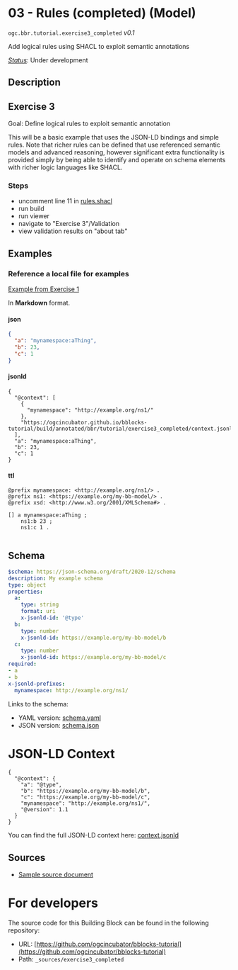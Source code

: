 
# 03 - Rules (completed) (Model)

`ogc.bbr.tutorial.exercise3_completed` *v0.1*

Add logical rules using SHACL to exploit semantic annotations

[*Status*](http://www.opengis.net/def/status): Under development

## Description

## Exercise 3

Goal: Define logical rules to exploit semantic annotation

This will be a basic example that uses the JSON-LD bindings and simple rules.  Note that richer rules can be defined that use referenced semantic models and advanced reasoning, however significant extra functionality is provided simply by being able to identify and operate on schema elements with richer logic languages like SHACL.

### Steps
- uncomment line 11 in [rules.shacl](rules.shacl) 
- run build
- run viewer
- navigate to "Exercise 3"/Validation
- view validation results on "about tab" 

## Examples

### Reference a local file for examples
[Example from Exercise  1](/bblock/ogc.bbr.tutorial.exercise1/example)

In **Markdown** format.
#### json
```json
{
  "a": "mynamespace:aThing",
  "b": 23,
  "c": 1
}


```

#### jsonld
```jsonld
{
  "@context": [
    {
      "mynamespace": "http://example.org/ns1/"
    },
    "https://ogcincubator.github.io/bblocks-tutorial/build/annotated/bbr/tutorial/exercise3_completed/context.jsonld"
  ],
  "a": "mynamespace:aThing",
  "b": 23,
  "c": 1
}
```

#### ttl
```ttl
@prefix mynamespace: <http://example.org/ns1/> .
@prefix ns1: <https://example.org/my-bb-model/> .
@prefix xsd: <http://www.w3.org/2001/XMLSchema#> .

[] a mynamespace:aThing ;
    ns1:b 23 ;
    ns1:c 1 .


```

## Schema

```yaml
$schema: https://json-schema.org/draft/2020-12/schema
description: My example schema
type: object
properties:
  a:
    type: string
    format: uri
    x-jsonld-id: '@type'
  b:
    type: number
    x-jsonld-id: https://example.org/my-bb-model/b
  c:
    type: number
    x-jsonld-id: https://example.org/my-bb-model/c
required:
- a
- b
x-jsonld-prefixes:
  mynamespace: http://example.org/ns1/

```

Links to the schema:

* YAML version: [schema.yaml](https://ogcincubator.github.io/bblocks-tutorial/build/annotated/bbr/tutorial/exercise3_completed/schema.json)
* JSON version: [schema.json](https://ogcincubator.github.io/bblocks-tutorial/build/annotated/bbr/tutorial/exercise3_completed/schema.yaml)


# JSON-LD Context

```jsonld
{
  "@context": {
    "a": "@type",
    "b": "https://example.org/my-bb-model/b",
    "c": "https://example.org/my-bb-model/c",
    "mynamespace": "http://example.org/ns1/",
    "@version": 1.1
  }
}
```

You can find the full JSON-LD context here:
[context.jsonld](https://ogcincubator.github.io/bblocks-tutorial/build/annotated/bbr/tutorial/exercise3_completed/context.jsonld)

## Sources

* [Sample source document](https://example.com/sources/1)

# For developers

The source code for this Building Block can be found in the following repository:

* URL: [https://github.com/ogcincubator/bblocks-tutorial](https://github.com/ogcincubator/bblocks-tutorial)
* Path: `_sources/exercise3_completed`


